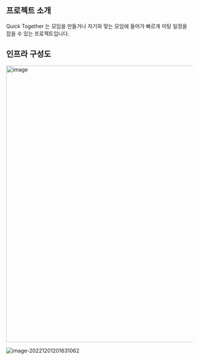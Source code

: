
## 프로젝트 소개
Quick Together 는 모임을 만들거나 자기와 맞는 모임에 들어가 빠르게 미팅 일정을 잡을 수 있는 프로젝트입니다.


## 인프라 구성도
<img width="745" alt="image" src="https://user-images.githubusercontent.com/41093183/231686691-5fdb947b-716c-46fa-b6e4-70ceffa29a8c.png">









![image-20221201201631062](/Users/sewon/Library/Application%20Support/typora-user-images/image-20221201201631062.png)
